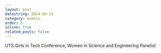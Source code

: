 ```yaml
---
layout: post
datestring: 2024-04-13
category: events
order: 5
inline: true
related_posts: false
---
```


UTS Girls in Tech Conference, Women in Science and Engineering Panelist